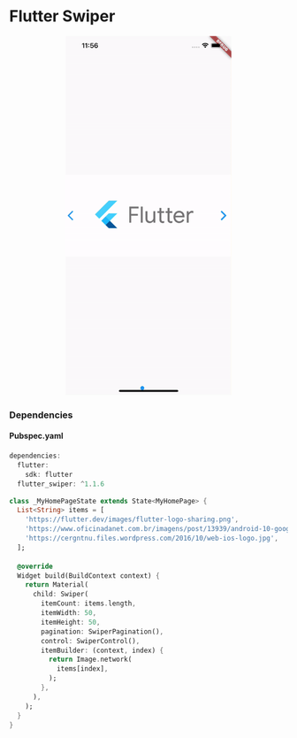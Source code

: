 # Flutter Swiper
<p align="center">
<img src="https://github.com/ThiagoEvoa/flutter_examples/blob/master/images/flutter_swiper.gif" height="649" width="300">
</p>

### Dependencies

#### Pubspec.yaml
```dart
dependencies:
  flutter:
    sdk: flutter
  flutter_swiper: ^1.1.6
```

```dart
class _MyHomePageState extends State<MyHomePage> {
  List<String> items = [
    'https://flutter.dev/images/flutter-logo-sharing.png',
    'https://www.oficinadanet.com.br/imagens/post/13939/android-10-google.jpg',
    'https://cergntnu.files.wordpress.com/2016/10/web-ios-logo.jpg',
  ];

  @override
  Widget build(BuildContext context) {
    return Material(
      child: Swiper(
        itemCount: items.length,
        itemWidth: 50,
        itemHeight: 50,
        pagination: SwiperPagination(),
        control: SwiperControl(),
        itemBuilder: (context, index) {
          return Image.network(
            items[index],
          );
        },
      ),
    );
  }
}
```
